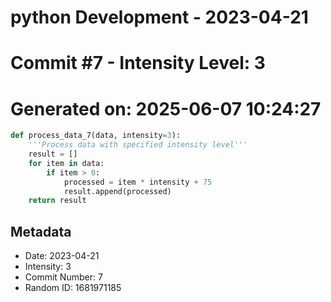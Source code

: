 ﻿# python Development - 2023-04-21
# Commit #7 - Intensity Level: 3
# Generated on: 2025-06-07 10:24:27
```python
def process_data_7(data, intensity=3):
    '''Process data with specified intensity level'''
    result = []
    for item in data:
        if item > 0:
            processed = item * intensity + 75
            result.append(processed)
    return result
```
## Metadata
- Date: 2023-04-21
- Intensity: 3
- Commit Number: 7
- Random ID: 1681971185
